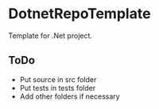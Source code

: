# DotnetRepoTemplate

Template for .Net  project.

## ToDo

- Put source in src folder
- Put tests in tests folder
- Add other folders if necessary
